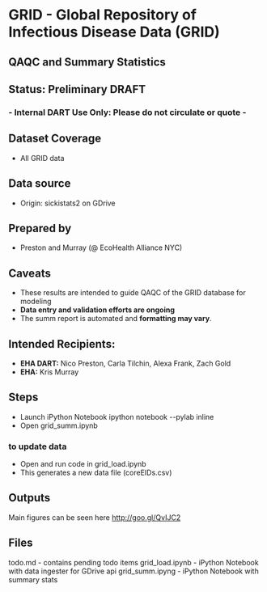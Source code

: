 # GRID - Global Repository of Infectious Disease Data (GRID)
## QAQC and Summary Statistics

## Status: Preliminary DRAFT
### - Internal DART Use Only: Please do not circulate or quote -

## Dataset Coverage
- All GRID data

## Data source
- Origin: sickistats2 on GDrive

## Prepared by
- Preston and Murray (@ EcoHealth Alliance NYC)

## Caveats
- These results are intended to guide QAQC of the GRID database for modeling 
- **Data entry and validation efforts are ongoing**
- The summ report is automated and **formatting may vary**.

## Intended Recipients:
- **EHA DART:** Nico Preston, Carla Tilchin, Alexa Frank, Zach Gold
- **EHA:** Kris Murray

## Steps
- Launch iPython Notebook
    ipython notebook --pylab inline
- Open grid_summ.ipynb

### to update data
- Open and run code in grid_load.ipynb
- This generates a new data file (coreEIDs.csv)

## Outputs
Main figures can be seen here
http://goo.gl/QvIJC2

## Files
todo.md - contains pending todo items
grid_load.ipynb - iPython Notebook with data ingester for GDrive api
grid_summ.ipyng - iPython Notebook with summary stats

